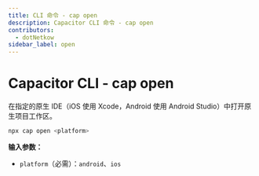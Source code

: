 ```yaml
---
title: CLI 命令 - cap open
description: Capacitor CLI 命令 - cap open
contributors:
  - dotNetkow
sidebar_label: open
---
```


# Capacitor CLI - cap open

在指定的原生 IDE（iOS 使用 Xcode，Android 使用 Android Studio）中打开原生项目工作区。

```bash
npx cap open <platform>
```

<strong>输入参数：</strong>

- `platform`（必需）：`android`、`ios`
  